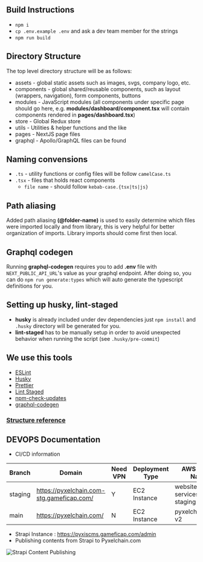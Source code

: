## Build Instructions

- `npm i`
- `cp .env.example .env` and ask a dev team member for the strings
- `npm run build`

## Directory Structure

The top level directory structure will be as follows:

- assets - global static assets such as images, svgs, company logo, etc.
- components - global shared/reusable components, such as layout (wrappers, navigation), form components, buttons
- modules - JavaScript modules (all components under specific page should go here, e.g. **modules/dashboard/component.tsx** will contain components rendered in **pages/dashboard.tsx**)
- store - Global Redux store
- utils - Utilities & helper functions and the like
- pages - NextJS page files
- graphql - Apollo/GraphQL files can be found

## Naming convensions

- `.ts` - utility functions or config files will be follow `camelCase.ts`
- `.tsx` - files that holds react components
  - `file name` - should follow `kebab-case.{tsx|ts|js}`

## Path aliasing

Added path aliasing **(@folder-name)** is used to easily determine which files were imported locally and from library, this is very helpful for better organization of imports. Library imports should come first then local.

## Graphql codegen

Running **graphql-codegen** requires you to add **.env** file with `NEXT_PUBLIC_API_URL`'s value as your graphql endpoint. After doing so, you can do `npm run generate:types` which will auto generate the typescript definitions for you.

## Setting up husky, lint-staged

- **husky** is already included under dev dependencies just `npm install` and `.husky` directory will be generated for you.
- **lint-staged** has to be manually setup in order to avoid unexpected behavior when running the script (see `.husky/pre-commit`)

## We use this tools

- [ESLint](https://eslint.org/docs/user-guide/configuring/)
- [Husky](https://typicode.github.io/husky/#/)
- [Prettier](https://prettier.io/)
- [Lint Staged](https://github.com/okonet/lint-staged)
- [npm-check-updates](https://www.npmjs.com/package/npm-check-updates)
- [graphql-codegen](https://www.graphql-code-generator.com/)

### [Structure reference](https://www.taniarascia.com/react-architecture-directory-structure)

## DEVOPS Documentation

- CI/CD information

| Branch | Domain |  Need VPN | Deployment Type | AWS server Name | IP Type | Deployment Code Path | Dockerfile app type | 
| --- | --- | --- | --- | --- | --- | --- | --- |
| staging | https://pyxelchain.com-stg.gameficap.com/ | Y | EC2 Instance | website-services-staging | dynamic | (home folder)/websites/pyxelchain_website | node:lts-alpine:16 |
| main | https://pyxelchain.com/ | N | EC2 Instance | pyxelchain.com-v2 | dynamic | (home folder)/websites/pyxelchain_website | node:lts-alpine:16 |

- Strapi Instance : https://pyxiscms.gameficap.com/admin
- Publishing contents from Strapi to Pyxelchain.com


![Strapi Content Publishing](/../main/DevOps/docs_images/strapi_publish_content.png?raw=true)

